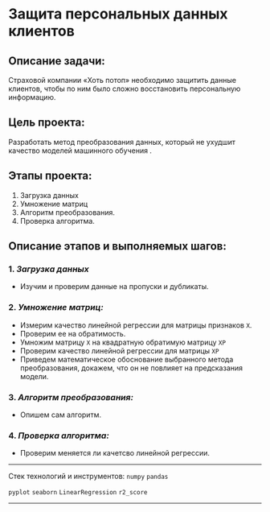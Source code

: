 # Защита персональных данных клиентов

## Описание задачи:
Страховой компании «Хоть потоп» необходимо защитить данные клиентов, чтобы по ним было сложно восстановить персональную информацию.

## Цель проекта:
Разработать метод преобразования данных, который не ухудшит качество моделей машинного обучения .

## Этапы проекта:
1. Загрузка данных
2. Умножение матриц
3. Алгоритм преобразования.
4. Проверка алгоритма.

## Описание этапов и выполняемых шагов:
### 1. *Загрузка данных*
* Изучим и проверим данные на пропуски и дубликаты.

### 2. *Умножение матриц:*
* Измерим качество линейной регрессии для матрицы признаков `Х`.
* Проверим ее на обратимость.
* Умножим матрицу `X` на квадратную обратимую матрицу `XP`
* Проверим качество линейной регрессии для матрицы `XP`
* Приведем математическое обоснование выбранного метода преобразования, докажем, что он не повлияет на предсказания модели.

### 3. *Алгоритм преобразования:*
* Опишем сам алгоритм.

### 4. *Проверка алгоритма:*
* Проверим меняется ли качетсво линейной регрессии.
_____________
Стек технологий и инструментов:
`numpy` `pandas`
 
 `pyplot` `seaborn`  `LinearRegression`  `r2_score`
_____________
